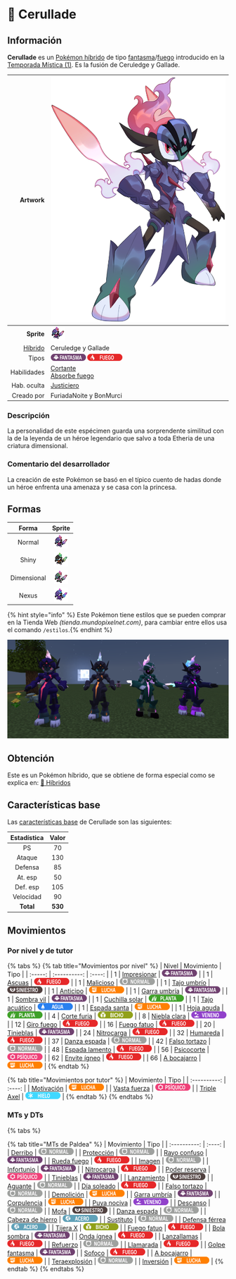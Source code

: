 # 🧬 Cerullade

## Información

**Cerullade** es un [Pokémon híbrido](../../funciones/hibridos.md) de tipo [fantasma](https://www.wikidex.net/wiki/Tipo_fantasma)/[fuego](https://www.wikidex.net/wiki/Tipo_fuego) introducido en la [Temporada Mística (1)](./). Es la fusión de Ceruledge y Gallade.

|                     **Artwork** | ![Artwork de Cerullade](../../images/pokemon/temporada-1/Cerullade.png)                                                                                    |
| ------------------------------: | -------------------------------------------------------------------------------------------------------------------------------------- |
|                      **Sprite** | ![Sprite de Cerullade](../../images/pokemon/temporada-1/Cerullade-sprite.png)                                                          |
| [Híbrido](../funciones/hibridos.md) | Ceruledge y Gallade                                                                                                                     |
|                           Tipos | ![Tipo fantasma](../../images/pokemon/tipos/tipo_fantasma.png) ![Tipo fuego](../../images/pokemon/tipos/tipo_fuego.png)        |
|                     Habilidades | [Cortante](https://www.wikidex.net/wiki/Cortante)<br>[Absorbe fuego](https://www.wikidex.net/wiki/Absorbe_fuego) |
|                     Hab. oculta | [Justiciero](https://www.wikidex.net/wiki/Justiciero)                                                                       |
|                      Creado por | FuriadaNoite y BonMurci                                                                                                                |


### Descripción
La personalidad de este espécimen guarda una sorprendente similitud con la de la leyenda de un héroe legendario que salvo a toda Etheria de una criatura dimensional.

### Comentario del desarrollador
La creación de este Pokémon se basó en el típico cuento de hadas donde un héroe enfrenta una amenaza y se casa con la princesa.

## Formas

|  Forma |                                            Sprite                                           |
| :----: | :-----------------------------------------------------------------------------------------: |
| Normal |        ![Sprite de Cerullade](../../images/pokemon/temporada-1/Cerullade-sprite.png)        |
|  Shiny |  ![Sprite de Cerullade Shiny](../../images/pokemon/temporada-1/Cerullade-sprite-shiny.png)  |
| Dimensional | ![Sprite de Cerullade Dimensional](../../images/pokemon/temporada-1/Cerullade-sprite-dimensional.png) |
| Nexus | ![Sprite de Cerullade Nexus](../../images/pokemon/temporada-1/Cerullade-sprite-nexus.png) |

{% hint style="info" %} Este Pokémon tiene estilos que se pueden comprar en la Tienda Web *(tienda.mundopixelnet.com)*, para cambiar entre ellos usa el comando `/estilos`.{% endhint %}

![Formas de Cerullade](../../images/pokemon/temporada-1/Cerullade-formas.png)

## Obtención

Este es un Pokémon híbrido, que se obtiene de forma especial como se explica en: [🧬 Híbridos](../../funciones/hibridos.md)

## Características base

Las [características base](https://www.wikidex.net/wiki/Caracter%C3%ADsticas) de Cerullade son las siguientes:

| Estadística |  Valor  |
| :---------: | :-----: |
|      PS     |    70   |
|    Ataque   |    130   |
|   Defensa   |    85   |
|   At. esp   |   50   |
|   Def. esp  |   105   |
|  Velocidad  |   90   |
|  **Total**  | **530** |

## Movimientos

### Por nivel y de tutor

{% tabs %}
{% tab title="Movimientos por nivel" %}
| Nivel | Movimiento | Tipo |
| :-----: | :----------: | :----: |
| 1 | [Impresionar](https://www.wikidex.net/wiki/Impresionar) | ![tipo fantasma](../../images/pokemon/tipos/tipo_fantasma.png) |
| 1 | [Ascuas](https://www.wikidex.net/wiki/Ascuas) | ![tipo fuego](../../images/pokemon/tipos/tipo_fuego.png) |
| 1 | [Malicioso](https://www.wikidex.net/wiki/Malicioso) | ![tipo normal](../../images/pokemon/tipos/tipo_normal.png) |
| 1 | [Tajo umbrío](https://www.wikidex.net/wiki/Tajo_umbrío) | ![tipo siniestro](../../images/pokemon/tipos/tipo_siniestro.png) |
| 1 | [Anticipo](https://www.wikidex.net/wiki/Anticipo) | ![tipo lucha](../../images/pokemon/tipos/tipo_lucha.png) |
| 1 | [Garra umbría](https://www.wikidex.net/wiki/Garra_umbría) | ![tipo fantasma](../../images/pokemon/tipos/tipo_fantasma.png) |
| 1 | [Sombra vil](https://www.wikidex.net/wiki/Sombra_vil) | ![tipo fantasma](../../images/pokemon/tipos/tipo_fantasma.png) |
| 1 | [Cuchilla solar](https://www.wikidex.net/wiki/Cuchilla_solar) | ![tipo planta](../../images/pokemon/tipos/tipo_planta.png) |
| 1 | [Tajo acuático](https://www.wikidex.net/wiki/Tajo_acuático) | ![tipo agua](../../images/pokemon/tipos/tipo_agua.png) |
| 1 | [Espada santa](https://www.wikidex.net/wiki/Espada_santa) | ![tipo lucha](../../images/pokemon/tipos/tipo_lucha.png) |
| 1 | [Hoja aguda](https://www.wikidex.net/wiki/Hoja_aguda) | ![tipo planta](../../images/pokemon/tipos/tipo_planta.png) |
| 4 | [Corte furia](https://www.wikidex.net/wiki/Corte_furia) | ![tipo bicho](../../images/pokemon/tipos/tipo_bicho.png) |
| 8 | [Niebla clara](https://www.wikidex.net/wiki/Niebla_clara) | ![tipo veneno](../../images/pokemon/tipos/tipo_veneno.png) |
| 12 | [Giro fuego](https://www.wikidex.net/wiki/Giro_fuego) | ![tipo fuego](../../images/pokemon/tipos/tipo_fuego.png) |
| 16 | [Fuego fatuo](https://www.wikidex.net/wiki/Fuego_fatuo) | ![tipo fuego](../../images/pokemon/tipos/tipo_fuego.png) |
| 20 | [Tinieblas](https://www.wikidex.net/wiki/Tinieblas) | ![tipo fantasma](../../images/pokemon/tipos/tipo_fantasma.png) |
| 24 | [Nitrocarga](https://www.wikidex.net/wiki/Nitrocarga) | ![tipo fuego](../../images/pokemon/tipos/tipo_fuego.png) |
| 32 | [Humareda](https://www.wikidex.net/wiki/Humareda) | ![tipo fuego](../../images/pokemon/tipos/tipo_fuego.png) |
| 37 | [Danza espada](https://www.wikidex.net/wiki/Danza_espada) | ![tipo normal](../../images/pokemon/tipos/tipo_normal.png) |
| 42 | [Falso tortazo](https://www.wikidex.net/wiki/Falso_tortazo) | ![tipo normal](../../images/pokemon/tipos/tipo_normal.png) |
| 48 | [Espada lamento](https://www.wikidex.net/wiki/Espada_lamento) | ![tipo fuego](../../images/pokemon/tipos/tipo_fuego.png) |
| 56 | [Psicocorte](https://www.wikidex.net/wiki/Psicocorte) | ![tipo psiquico](../../images/pokemon/tipos/tipo_psiquico.png) |
| 62 | [Envite ígneo](https://www.wikidex.net/wiki/Envite_ígneo) | ![tipo fuego](../../images/pokemon/tipos/tipo_fuego.png) |
| 66 | [A bocajarro](https://www.wikidex.net/wiki/A_bocajarro) | ![tipo lucha](../../images/pokemon/tipos/tipo_lucha.png) |
{% endtab %}

{% tab title="Movimientos por tutor" %}
| Movimiento | Tipo |
| :----------: | :----: |
| [Motivación](https://www.wikidex.net/wiki/Motivación) | ![tipo lucha](../../images/pokemon/tipos/tipo_lucha.png) |
| [Vasta fuerza](https://www.wikidex.net/wiki/Vasta_fuerza) | ![tipo psiquico](../../images/pokemon/tipos/tipo_psiquico.png) |
| [Triple Axel](https://www.wikidex.net/wiki/Triple_Axel) | ![tipo hielo](../../images/pokemon/tipos/tipo_hielo.png) |
{% endtab %}
{% endtabs %}

### MTs y DTs
{% tabs %}

{% tab title="MTs de Paldea" %}
| Movimiento | Tipo |
| :----------: | :----: |
| [Derribo](https://www.wikidex.net/wiki/Derribo) | ![tipo normal](../../images/pokemon/tipos/tipo_normal.png) |
| [Protección](https://www.wikidex.net/wiki/Protección) | ![tipo normal](../../images/pokemon/tipos/tipo_normal.png) |
| [Rayo confuso](https://www.wikidex.net/wiki/Rayo_confuso) | ![tipo fantasma](../../images/pokemon/tipos/tipo_fantasma.png) |
| [Rueda fuego](https://www.wikidex.net/wiki/Rueda_fuego) | ![tipo fuego](../../images/pokemon/tipos/tipo_fuego.png) |
| [Imagen](https://www.wikidex.net/wiki/Imagen) | ![tipo normal](../../images/pokemon/tipos/tipo_normal.png) |
| [Infortunio](https://www.wikidex.net/wiki/Infortunio) | ![tipo fantasma](../../images/pokemon/tipos/tipo_fantasma.png) |
| [Nitrocarga](https://www.wikidex.net/wiki/Nitrocarga) | ![tipo fuego](../../images/pokemon/tipos/tipo_fuego.png) |
| [Poder reserva](https://www.wikidex.net/wiki/Poder_reserva) | ![tipo psiquico](../../images/pokemon/tipos/tipo_psiquico.png) |
| [Tinieblas](https://www.wikidex.net/wiki/Tinieblas) | ![tipo fantasma](../../images/pokemon/tipos/tipo_fantasma.png) |
| [Lanzamiento](https://www.wikidex.net/wiki/Lanzamiento) | ![tipo siniestro](../../images/pokemon/tipos/tipo_siniestro.png) |
| [Aguante](https://www.wikidex.net/wiki/Aguante) | ![tipo normal](../../images/pokemon/tipos/tipo_normal.png) |
| [Día soleado](https://www.wikidex.net/wiki/Día_soleado) | ![tipo fuego](../../images/pokemon/tipos/tipo_fuego.png) |
| [Falso tortazo](https://www.wikidex.net/wiki/Falso_tortazo) | ![tipo normal](../../images/pokemon/tipos/tipo_normal.png) |
| [Demolición](https://www.wikidex.net/wiki/Demolición) | ![tipo lucha](../../images/pokemon/tipos/tipo_lucha.png) |
| [Garra umbría](https://www.wikidex.net/wiki/Garra_umbría) | ![tipo fantasma](../../images/pokemon/tipos/tipo_fantasma.png) |
| [Corpulencia](https://www.wikidex.net/wiki/Corpulencia) | ![tipo lucha](../../images/pokemon/tipos/tipo_lucha.png) |
| [Puya nociva](https://www.wikidex.net/wiki/Puya_nociva) | ![tipo veneno](../../images/pokemon/tipos/tipo_veneno.png) |
| [Descanso](https://www.wikidex.net/wiki/Descanso) | ![tipo normal](../../images/pokemon/tipos/tipo_normal.png) |
| [Mofa](https://www.wikidex.net/wiki/Mofa) | ![tipo siniestro](../../images/pokemon/tipos/tipo_siniestro.png) |
| [Danza espada](https://www.wikidex.net/wiki/Danza_espada) | ![tipo normal](../../images/pokemon/tipos/tipo_normal.png) |
| [Cabeza de hierro](https://www.wikidex.net/wiki/Cabeza_de_hierro) | ![tipo acero](../../images/pokemon/tipos/tipo_acero.png) |
| [Sustituto](https://www.wikidex.net/wiki/Sustituto) | ![tipo normal](../../images/pokemon/tipos/tipo_normal.png) |
| [Defensa férrea](https://www.wikidex.net/wiki/Defensa_férrea) | ![tipo acero](../../images/pokemon/tipos/tipo_acero.png) |
| [Tijera X](https://www.wikidex.net/wiki/Tijera_X) | ![tipo bicho](../../images/pokemon/tipos/tipo_bicho.png) |
| [Fuego fatuo](https://www.wikidex.net/wiki/Fuego_fatuo) | ![tipo fuego](../../images/pokemon/tipos/tipo_fuego.png) |
| [Bola sombra](https://www.wikidex.net/wiki/Bola_sombra) | ![tipo fantasma](../../images/pokemon/tipos/tipo_fantasma.png) |
| [Onda ígnea](https://www.wikidex.net/wiki/Onda_ígnea) | ![tipo fuego](../../images/pokemon/tipos/tipo_fuego.png) |
| [Lanzallamas](https://www.wikidex.net/wiki/Lanzallamas) | ![tipo fuego](../../images/pokemon/tipos/tipo_fuego.png) |
| [Refuerzo](https://www.wikidex.net/wiki/Refuerzo) | ![tipo normal](../../images/pokemon/tipos/tipo_normal.png) |
| [Llamarada](https://www.wikidex.net/wiki/Llamarada) | ![tipo fuego](../../images/pokemon/tipos/tipo_fuego.png) |
| [Golpe fantasma](https://www.wikidex.net/wiki/Golpe_fantasma) | ![tipo fantasma](../../images/pokemon/tipos/tipo_fantasma.png) |
| [Sofoco](https://www.wikidex.net/wiki/Sofoco) | ![tipo fuego](../../images/pokemon/tipos/tipo_fuego.png) |
| [A bocajarro](https://www.wikidex.net/wiki/A_bocajarro) | ![tipo lucha](../../images/pokemon/tipos/tipo_lucha.png) |
| [Teraexplosión](https://www.wikidex.net/wiki/Teraexplosión) | ![tipo normal](../../images/pokemon/tipos/tipo_normal.png) |
| [Inversión](https://www.wikidex.net/wiki/Inversión) | ![tipo lucha](../../images/pokemon/tipos/tipo_lucha.png) |
{% endtab %}
{% endtabs %}
